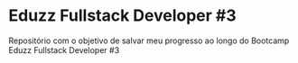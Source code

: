 # Eduzz Fullstack Developer #3
Repositório com o objetivo de salvar meu progresso ao longo do Bootcamp Eduzz Fullstack Developer #3
